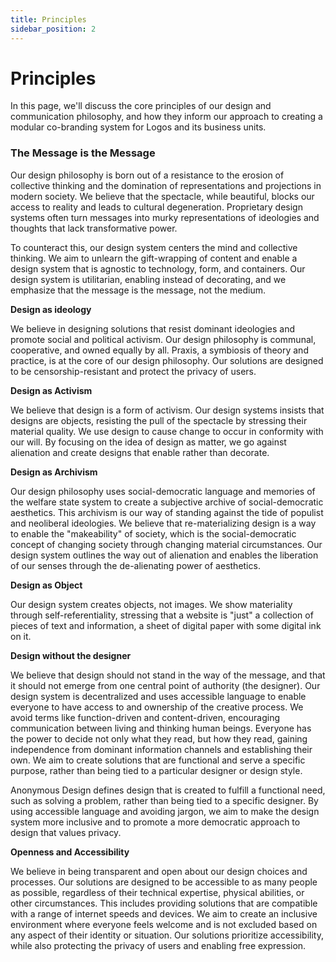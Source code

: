 ```yaml
---
title: Principles
sidebar_position: 2
---
```


# Principles

In this page, we'll discuss the core principles of our design and communication philosophy, and how they inform our approach to creating a modular co-branding system for Logos and its business units.

### The Message is the Message

Our design philosophy is born out of a resistance to the erosion of collective thinking and the domination of representations and projections in modern society. We believe that the spectacle, while beautiful, blocks our access to reality and leads to cultural degeneration. Proprietary design systems often turn messages into murky representations of ideologies and thoughts that lack transformative power.

To counteract this, our design system centers the mind and collective thinking. We aim to unlearn the gift-wrapping of content and enable a design system that is agnostic to technology, form, and containers. Our design system is utilitarian, enabling instead of decorating, and we emphasize that the message is the message, not the medium.

**Design as ideology**

We believe in designing solutions that resist dominant ideologies and promote social and political activism. Our design philosophy is communal, cooperative, and owned equally by all. Praxis, a symbiosis of theory and practice, is at the core of our design philosophy. Our solutions are designed to be censorship-resistant and protect the privacy of users.

**Design as Activism**

We believe that design is a form of activism. Our design systems insists that designs are objects, resisting the pull of the spectacle by stressing their material quality. We use design to cause change to occur in conformity with our will. By focusing on the idea of design as matter, we go against alienation and create designs that enable rather than decorate.

**Design as Archivism**

Our design philosophy uses social-democratic language and memories of the welfare state system to create a subjective archive of social-democratic aesthetics. This archivism is our way of standing against the tide of populist and neoliberal ideologies. We believe that re-materializing design is a way to enable the "makeability" of society, which is the social-democratic concept of changing society through changing material circumstances. Our design system outlines the way out of alienation and enables the liberation of our senses through the de-alienating power of aesthetics.

**Design as Object**

Our design system creates objects, not images. We show materiality through self-referentiality, stressing that a website is "just" a collection of pieces of text and information, a sheet of digital paper with some digital ink on it.

**Design without the designer**

We believe that design should not stand in the way of the message, and that it should not emerge from one central point of authority (the designer). Our design system is decentralized and uses accessible language to enable everyone to have access to and ownership of the creative process. We avoid terms like function-driven and content-driven, encouraging communication between living and thinking human beings. Everyone has the power to decide not only what they read, but how they read, gaining independence from dominant information channels and establishing their own. We aim to create solutions that are functional and serve a specific purpose, rather than being tied to a particular designer or design style. 

Anonymous Design defines design that is created to fulfill a functional need, such as solving a problem, rather than being tied to a specific designer. By using accessible language and avoiding jargon, we aim to make the design system more inclusive and to promote a more democratic approach to design that values privacy.

**Openness and Accessibility**

We believe in being transparent and open about our design choices and processes. Our solutions are designed to be accessible to as many people as possible, regardless of their technical expertise, physical abilities, or other circumstances. This includes providing solutions that are compatible with a range of internet speeds and devices. We aim to create an inclusive environment where everyone feels welcome and is not excluded based on any aspect of their identity or situation. Our solutions prioritize accessibility, while also protecting the privacy of users and enabling free expression.